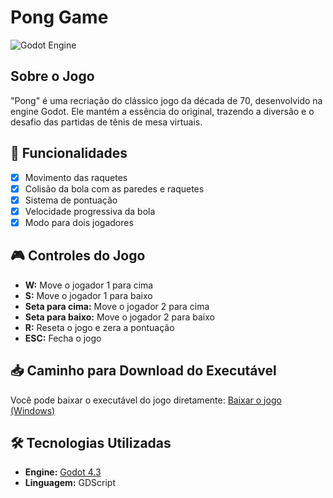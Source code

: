 # Pong Game

![Godot Engine](https://img.shields.io/badge/Godot-4.3-blue?logo=godot-engine&logoColor=white)

## Sobre o Jogo
"Pong" é uma recriação do clássico jogo da década de 70, desenvolvido na engine Godot. Ele mantém a essência do original, trazendo a diversão e o desafio das partidas de tênis de mesa virtuais.

## 🚀 Funcionalidades
- [x] Movimento das raquetes
- [x] Colisão da bola com as paredes e raquetes
- [x] Sistema de pontuação
- [x] Velocidade progressiva da bola
- [x] Modo para dois jogadores

## 🎮 Controles do Jogo
- **W:** Move o jogador 1 para cima
- **S:** Move o jogador 1 para baixo
- **Seta para cima:** Move o jogador 2 para cima
- **Seta para baixo:** Move o jogador 2 para baixo
- **R:** Reseta o jogo e zera a pontuação
- **ESC:** Fecha o jogo

## 📥 Caminho para Download do Executável
Você pode baixar o executável do jogo diretamente:
[Baixar o jogo (Windows)](Projetos-godot/builds/v1.1/pong-na-godot.exe)

## 🛠️ Tecnologias Utilizadas
- **Engine:** [Godot 4.3](https://godotengine.org)
- **Linguagem:** GDScript
